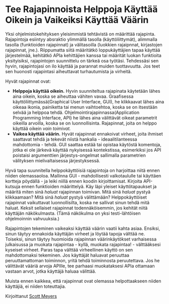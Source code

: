 # Tee Rajapinnoista Helppoja Käyttää Oikein ja Vaikeiksi Käyttää Väärin

Yksi ohjelmistokehityksen yleisimmistä tehtävistä on määrittää rajapinta. Rajapintoja esiintyy absraktio ylimmällä tasolla (käyttöliittymät), alimmalla tasolla (funktioiden rajapinnat) ja välitasoilla (luokkien rajaipnnat, kirjastojen rajapinnat, jne.). Riippumatta siitä määritätkö loppukäyttäjien tapaa käyttää järjestelmää, kehitätkö APIa kehittäjien kanssa tai määrität luokan funktioita yksityisiksi, rajapintojen suunnittelu on tärkeä osa työtäsi. Tehdessäsi sen hyvin, rajapintojasi on ilo käyttää ja parannat muiden tuottavuutta. Jos teet sen huonosti rajapintasi aiheuttavat turhautumista ja virheitä.

Hyvät rajapinnat ovat:

- **Helppoja käyttää oikein.** Hyvin suunniteltua rajapinata käytetään lähes aina oikein, koska se aiheuttaa vähiten vavaa. Graafisessa käyttöliittymässä(Graphical User Interface, GUI), he klikkaavat lähes aina oikeaa ikonia, painiketta tai menun vaihtoehtoa, koska se on itsestään selvää ja helppoa tehdä. Ohjelmointirajapinnassa(Application Programming Interface, API) he lähes aina välittävät oikeat parametrit oikeilla arvoilla, koska se on luonnollisinta. Rajapinnat, joita on helppo käyttää oikein *vain toimivat.*
- **Vaikea käyttää väärin.** Hyvät rajapinnat ennakoivat virheet, joita ihmiset saattavat tehdä ja tekevät niistä hankalia - ideaalitilanteessa mahdottomia - tehdä. GUI saattaa estää tai opistaa käytöstä komentoja, jotka ei ole järkevä käyttää nykyisessä kontekstissa, esimerkiksi jos API poistaisi argumenttien järjestys-ongelmat sallimalla parametrien välityksen mielivaltaisessa järjestyksessä.

Hyvä tapa suunnitella helppokäyttöisiä rajapintoja on harjoittaa niitä ennen niiden olemassaoloa. Mallinna GUI - mahdollisesti valkotaululle tai käyttäen kortteja pöydällä - ja leiki niillä ennen koodin kirjoittamisat. Kirjoita API-kutsuja ennen funktioiden määrittelyä. Käy läpi yleiset käyttötapaukset ja määritä miten sinä *haluat* rajapinnan toimivan. Mitä sinä *haluat* pystyä klikkaamaan? Mitä sinä *haluat* pystyä välittämään? Helppokäyttöiset rajapinnat vaikuttavat luonnollisilta, koska ne sallivat sinun tehdä mitä haluat. Keksit sellaiset rajapinnat todennäköisemmin, jos kehität niitä käyttäjän näkökulmasta. (Tämä näkökulma on yksi testi-lähtöisen ohjelmoinnin vahvuuksia.)

Rajapintojen tekeminen vaikeaksi käyttää väärin vaatii kahta asiaa. Ensiksi, sinun täytyy ennakoida käyttäjän virheet ja löytää tapoja välttää ne. Toiseksi, sinun täytyy huomioida rajapinnan väärinkäytökset varhaisessa julkaisussa ja muokata rajapintaa - kyllä, muokata rajapintaa! - välttääksesi kyseiset virheet. Paras tapa välttää virheellinen käyttö on sen mahdottomaksi tekeminen. Jos käyttäjät haluavat peruuttaa peruuttamattoman toiminnon, yritä tehdä toiminnosta peruutettava. Jos he välittävät vääriä arvoja APIlle, tee parhaasi muokataksesi APIa ottamaan vastaan arvot, jotka käyttäjä haluaa välittää.

Muista ennen kaikkea, että rajapinnat ovat olemassa helpottaakseen niiden käyttäjiä, ei niiden toteuttajia.

Kirjoittanut [Scott Meyers](http://programmer.97things.oreilly.com/wiki/index.php/Scott_Meyers)